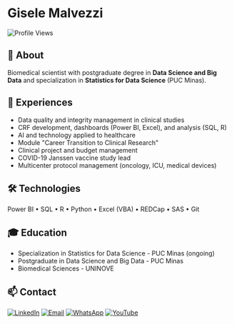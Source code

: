 # Gisele Malvezzi
![Profile Views](https://komarev.com/ghpvc/?username=GiseleMalvezzi&color=blueviolet&style=flat-square)

## 🔬 About

Biomedical scientist with postgraduate degree in **Data Science and Big Data** and specialization in **Statistics for Data Science** (PUC Minas).

## 💼 Experiences

- Data quality and integrity management in clinical studies
- CRF development, dashboards (Power BI, Excel), and analysis (SQL, R)
- AI and technology applied to healthcare
- Module "Career Transition to Clinical Research"
- Clinical project and budget management
- COVID-19 Janssen vaccine study lead
- Multicenter protocol management (oncology, ICU, medical devices)

## 🛠 Technologies

Power BI • SQL • R • Python • Excel (VBA) • REDCap • SAS • Git

## 🎓 Education

- Specialization in Statistics for Data Science - PUC Minas (ongoing)
- Postgraduate in Data Science and Big Data - PUC Minas 
- Biomedical Sciences - UNINOVE

## 📫 Contact

[![LinkedIn](https://img.shields.io/badge/LinkedIn-0077B5?style=flat&logo=linkedin&logoColor=white)](https://linkedin.com/in/giselemalvezzi)
[![Email](https://img.shields.io/badge/Email-D14836?style=flat&logo=gmail&logoColor=white)](mailto:pesquisaclinica.gisele@gmail.com)
[![WhatsApp](https://img.shields.io/badge/WhatsApp-25D366?style=flat&logo=whatsapp&logoColor=white)](https://wa.me/5511964998520)
[![YouTube](https://img.shields.io/badge/YouTube-FF0000?style=flat&logo=youtube&logoColor=white)](https://www.youtube.com/@PesquisaClinicaGiseleMalvezzi)
